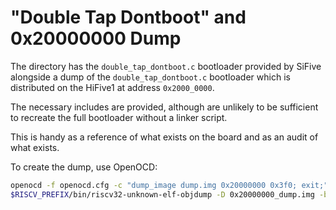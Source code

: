 # "Double Tap Dontboot" and 0x20000000 Dump

The directory has the `double_tap_dontboot.c` bootloader provided by SiFive alongside a dump of the `double_tap_dontboot.c` bootloader which is distributed on the HiFive1 at address `0x2000_0000`.

The necessary includes are provided, although are unlikely to be sufficient to recreate the full bootloader without a linker script.

This is handy as a reference of what exists on the board and as an audit of what exists.

To create the dump, use OpenOCD:

```bash
openocd -f openocd.cfg -c "dump_image dump.img 0x20000000 0x3f0; exit;"
$RISCV_PREFIX/bin/riscv32-unknown-elf-objdump -D 0x20000000_dump.img -b binary -m riscv:rv32 > 0x20000000_dump.list
```
